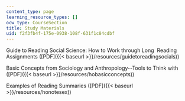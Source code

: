 ```yaml
---
content_type: page
learning_resource_types: []
ocw_type: CourseSection
title: Study Materials
uid: f2f3fb4f-175e-0938-108f-631f1c84cdbf
---
```


Guide to Reading Social Science: How to Work through Long  Reading Assignments ([PDF]({{< baseurl >}}/resources/guidetoreadingsocials))

Basic Concepts from Sociology and Anthropology--Tools to Think with ([PDF]({{< baseurl >}}/resources/hobasicconcepts))

Examples of Reading Summaries ([PDF]({{< baseurl >}}/resources/honotesex))